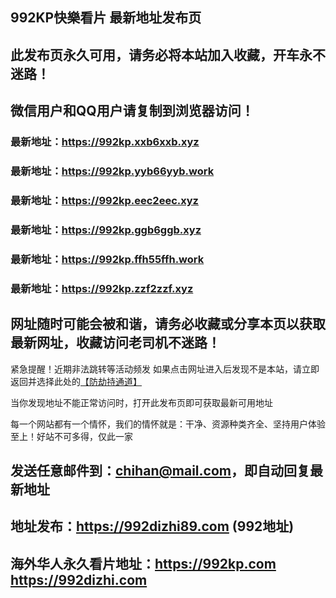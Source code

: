 ## **992KP快樂看片 最新地址发布页**
## 此发布页永久可用，请务必将本站加入收藏，开车永不迷路！
## 微信用户和QQ用户请复制到浏览器访问！
### 最新地址：https://992kp.xxb6xxb.xyz

### 最新地址：https://992kp.yyb66yyb.work

### 最新地址：https://992kp.eec2eec.xyz

### 最新地址：https://992kp.ggb6ggb.xyz

### 最新地址：https://992kp.ffh55ffh.work

### 最新地址：https://992kp.zzf2zzf.xyz


## 网址随时可能会被和谐，请务必收藏或分享本页以获取最新网址，收藏访问老司机不迷路！

紧急提醒！近期非法跳转等活动频发
如果点击网址进入后发现不是本站，请立即返回并选择此处的[【防劫持通道】](https://23.224.130.222:7583)

当你发现地址不能正常访问时，打开此发布页即可获取最新可用地址

每一个网站都有一个情怀，我们的情怀就是：干净、资源种类齐全、坚持用户体验至上！好站不可多得，仅此一家

## 发送任意邮件到：chihan@mail.com，即自动回复最新地址
## 地址发布：https://992dizhi89.com  (992地址)
## 海外华人永久看片地址：https://992kp.com  https://992dizhi.com
